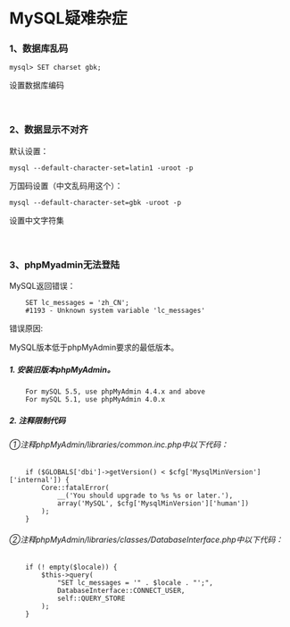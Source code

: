 # MySQL疑难杂症

### 1、数据库乱码
```
mysql> SET charset gbk;
```
设置数据库编码
<br><br><br>


### 2、数据显示不对齐
默认设置：
```
mysql --default-character-set=latin1 -uroot -p
```
万国码设置（中文乱码用这个）：
```
mysql --default-character-set=gbk -uroot -p
```
设置中文字符集
<br><br><br>

### 3、phpMyadmin无法登陆
MySQL返回错误：
```
    SET lc_messages = 'zh_CN';
    #1193 - Unknown system variable 'lc_messages'
```
错误原因:

MySQL版本低于phpMyAdmin要求的最低版本。

##### 1.  安装旧版本phpMyAdmin。
```
    For mySQL 5.5, use phpMyAdmin 4.4.x and above
    For mySQL 5.1, use phpMyAdmin 4.0.x
```
##### 2.  注释限制代码
###### ①注释phpMyAdmin/libraries/common.inc.php中以下代码：
```
    if ($GLOBALS['dbi']->getVersion() < $cfg['MysqlMinVersion']['internal']) {
        Core::fatalError(
            __('You should upgrade to %s %s or later.'),
            array('MySQL', $cfg['MysqlMinVersion']['human'])
        );
    }
```
###### ②注释phpMyAdmin/libraries/classes/DatabaseInterface.php中以下代码：
```
    if (! empty($locale)) {
        $this->query(
            "SET lc_messages = '" . $locale . "';",
            DatabaseInterface::CONNECT_USER,
            self::QUERY_STORE
        );
    }
```
